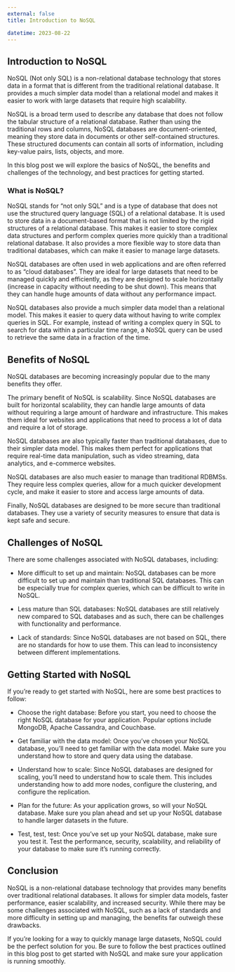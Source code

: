 ```yaml
---
external: false
title: Introduction to NoSQL

datetime: 2023-08-22
---
```



## Introduction to NoSQL
NoSQL (Not only SQL) is a non-relational database technology that stores data in a format that is different from the traditional relational database. It provides a much simpler data model than a relational model and makes it easier to work with large datasets that require high scalability.

NoSQL is a broad term used to describe any database that does not follow the tabular structure of a relational database. Rather than using the traditional rows and columns, NoSQL databases are document-oriented, meaning they store data in documents or other self-contained structures. These structured documents can contain all sorts of information, including key-value pairs, lists, objects, and more.

In this blog post we will explore the basics of NoSQL, the benefits and challenges of the technology, and best practices for getting started.

### What is NoSQL?
NoSQL stands for “not only SQL” and is a type of database that does not use the structured query language (SQL) of a relational database. It is used to store data in a document-based format that is not limited by the rigid structures of a relational database. This makes it easier to store complex data structures and perform complex queries more quickly than a traditional relational database. It also provides a more flexible way to store data than traditional databases, which can make it easier to manage large datasets.

NoSQL databases are often used in web applications and are often referred to as “cloud databases”. They are ideal for large datasets that need to be managed quickly and efficiently, as they are designed to scale horizontally (increase in capacity without needing to be shut down). This means that they can handle huge amounts of data without any performance impact.

NoSQL databases also provide a much simpler data model than a relational model. This makes it easier to query data without having to write complex queries in SQL. For example, instead of writing a complex query in SQL to search for data within a particular time range, a NoSQL query can be used to retrieve the same data in a fraction of the time. 

## Benefits of NoSQL
NoSQL databases are becoming increasingly popular due to the many benefits they offer. 

The primary benefit of NoSQL is scalability. Since NoSQL databases are built for horizontal scalability, they can handle large amounts of data without requiring a large amount of hardware and infrastructure. This makes them ideal for websites and applications that need to process a lot of data and require a lot of storage.

NoSQL databases are also typically faster than traditional databases, due to their simpler data model. This makes them perfect for applications that require real-time data manipulation, such as video streaming, data analytics, and e-commerce websites.

NoSQL databases are also much easier to manage than traditional RDBMSs. They require less complex queries, allow for a much quicker development cycle, and make it easier to store and access large amounts of data.

Finally, NoSQL databases are designed to be more secure than traditional databases. They use a variety of security measures to ensure that data is kept safe and secure.

## Challenges of NoSQL
There are some challenges associated with NoSQL databases, including:

- More difficult to set up and maintain: NoSQL databases can be more difficult to set up and maintain than traditional SQL databases. This can be especially true for complex queries, which can be difficult to write in NoSQL.

- Less mature than SQL databases: NoSQL databases are still relatively new compared to SQL databases and as such, there can be challenges with functionality and performance.

- Lack of standards: Since NoSQL databases are not based on SQL, there are no standards for how to use them. This can lead to inconsistency between different implementations.

## Getting Started with NoSQL
If you’re ready to get started with NoSQL, here are some best practices to follow:

- Choose the right database: Before you start, you need to choose the right NoSQL database for your application. Popular options include MongoDB, Apache Cassandra, and Couchbase. 

- Get familiar with the data model: Once you’ve chosen your NoSQL database, you’ll need to get familiar with the data model. Make sure you understand how to store and query data using the database.

- Understand how to scale: Since NoSQL databases are designed for scaling, you’ll need to understand how to scale them. This includes understanding how to add more nodes, configure the clustering, and configure the replication.

- Plan for the future: As your application grows, so will your NoSQL database. Make sure you plan ahead and set up your NoSQL database to handle larger datasets in the future.

- Test, test, test: Once you’ve set up your NoSQL database, make sure you test it. Test the performance, security, scalability, and reliability of your database to make sure it’s running correctly.

## Conclusion
NoSQL is a non-relational database technology that provides many benefits over traditional relational databases. It allows for simpler data models, faster performance, easier scalability, and increased security. While there may be some challenges associated with NoSQL, such as a lack of standards and more difficulty in setting up and managing, the benefits far outweigh these drawbacks. 

If you’re looking for a way to quickly manage large datasets, NoSQL could be the perfect solution for you. Be sure to follow the best practices outlined in this blog post to get started with NoSQL and make sure your application is running smoothly.
